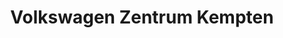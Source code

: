 ---
title: "Volkswagen Zentrum Kempten"
url: /kempten-allgaeu/volkswagen-zentrum-kempten/
shop: Autohaus
---